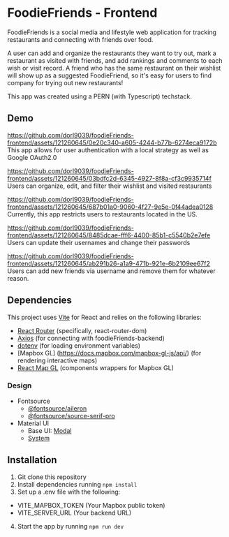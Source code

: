 # FoodieFriends - Frontend

FoodieFriends is a social media and lifestyle web application for tracking restaurants and connecting with friends over food.

A user can add and organize the restaurants they want to try out, mark a restaurant as visited with friends, and add rankings and comments to each wish or visit record. A friend who has the same restaurant on their wishlist will show up as a suggested FoodieFriend, so it's easy for users to find company for trying out new restaurants!

This app was created using a PERN (with Typescript) techstack.

## Demo
https://github.com/dorl9039/foodieFriends-frontend/assets/121260645/0e20c340-a605-4244-b77b-6274eca9172b
This app allows for user authentication with a local strategy as well as Google OAuth2.0

https://github.com/dorl9039/foodieFriends-frontend/assets/121260645/03bdfc2d-6345-4927-8f8a-cf3c9935714f
Users can organize, edit, and filter their wishlist and visited restaurants

https://github.com/dorl9039/foodieFriends-frontend/assets/121260645/687b01a0-9060-4f27-9e5e-0f44adea0128
Currently, this app restricts users to restaurants located in the US.

https://github.com/dorl9039/foodieFriends-frontend/assets/121260645/8485dcae-fff6-4400-85b1-c5540b2e7efe
Users can update their usernames and change their passwords

https://github.com/dorl9039/foodieFriends-frontend/assets/121260645/ab291b26-a1a9-471b-921e-6b2109ee67f2
Users can add new friends via username and remove them for whatever reason.


## Dependencies
This project uses [Vite](https://vitejs.dev/guide/) for React and relies on the following libraries:
* [React Router](https://reactrouter.com/en/main/start/overview) (specifically, react-router-dom)
* [Axios](https://axios-http.com/docs/intro) (for connecting with foodieFriends-backend)
* [dotenv](https://www.npmjs.com/package/dotenv) (for loading environment variables)
* [Mapbox GL] (https://docs.mapbox.com/mapbox-gl-js/api/) (for rendering interactive maps)
* [React Map GL](https://visgl.github.io/react-map-gl/) (components wrappers for Mapbox GL)
### Design
* Fontsource
  * [@fontsource/aileron](https://socket.dev/npm/package/@fontsource/aileron)
  * [@fontsource/source-serif-pro](https://fontsource.org/fonts/source-serif-pro)
* Material UI 
  * Base UI: [Modal](https://mui.com/base-ui/react-modal/)
  * [System](https://mui.com/system/getting-started/)

## Installation
1. Git clone this repository
2. Install dependencies running `npm install`
3. Set up a .env file with the following:
  * VITE_MAPBOX_TOKEN (Your Mapbox public token)
  * VITE_SERVER_URL (Your backend URL)
4. Start the app by running `npm run dev`

